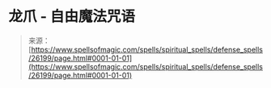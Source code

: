 <!--yml

category: 未分类

date: 2024-06-12 19:13:54

-->

# 龙爪 - 自由魔法咒语

> 来源：[https://www.spellsofmagic.com/spells/spiritual_spells/defense_spells/26199/page.html#0001-01-01](https://www.spellsofmagic.com/spells/spiritual_spells/defense_spells/26199/page.html#0001-01-01)
